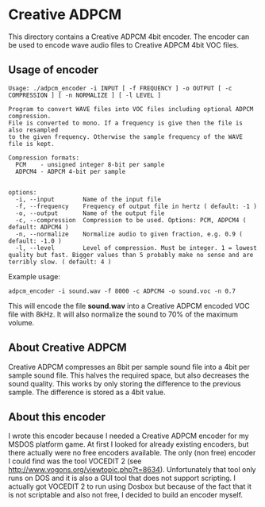# Creative ADPCM

This directory contains a Creative ADPCM 4bit encoder.
The encoder can be used to encode wave audio files to Creative ADPCM 4bit VOC files.

## Usage of encoder

~~~
Usage: ./adpcm_encoder -i INPUT [ -f FREQUENCY ] -o OUTPUT [ -c COMPRESSION ] [ -n NORMALIZE ] [ -l LEVEL ] 

Program to convert WAVE files into VOC files including optional ADPCM compression.
File is converted to mono. If a frequency is give then the file is also resampled
to the given frequency. Otherwise the sample frequency of the WAVE file is kept.

Compression formats:
  PCM    - unsigned integer 8-bit per sample
  ADPCM4 - ADPCM 4-bit per sample


options:
  -i, --input        Name of the input file
  -f, --frequency    Frequency of output file in hertz ( default: -1 )
  -o, --output       Name of the output file
  -c, --compression  Compression to be used. Options: PCM, ADPCM4 ( default: ADPCM4 )
  -n, --normalize    Normalize audio to given fraction, e.g. 0.9 ( default: -1.0 )
  -l, --level        Level of compression. Must be integer. 1 = lowest quality but fast. Bigger values than 5 probably make no sense and are terribly slow. ( default: 4 )
~~~

Example usage:
~~~
adpcm_encoder -i sound.wav -f 8000 -c ADPCM4 -o sound.voc -n 0.7
~~~
This will encode the file **sound.wav** into a Creative ADPCM encoded VOC file with 8kHz.
It will also normalize the sound to 70% of the maximum volume.


## About Creative ADPCM

Creative ADPCM compresses an 8bit per sample sound file into a 4bit per sample sound file.
This halves the required space, but also decreases the sound quality.
This works by only storing the difference to the previous sample.
The difference is stored as a 4bit value.


## About this encoder

I wrote this encoder because I needed a Creative ADPCM encoder for my MSDOS platform game.
At first I looked for already existing encoders, but there actually were no free encoders available.
The only (non free) encoder I could find was the tool VOCEDIT 2 (see http://www.vogons.org/viewtopic.php?t=8634).
Unfortunately that tool only runs on DOS and it is also a GUI tool that does not support scripting.
I actually got VOCEDIT 2 to run using Dosbox but because of the fact that it is not scriptable and also not free, I decided to build an encoder myself.



